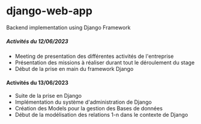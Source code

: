 # django-web-app
Backend implementation using Django Framework

##### Activités du 12/06/2023
- Meeting de presentation des différentes activités de l'entreprise
- Présentation des missions à réaliser durant tout le déroulement du stage
- Début de la prise en main du framework Django


#### Activités du 13/06/2023

- Suite de la prise en Django
- Implémentation du système d'administration de Django
- Création des Models pour la gestion des Bases de données
- Début de la modélisation des relations 1-n dans le contexte de Django